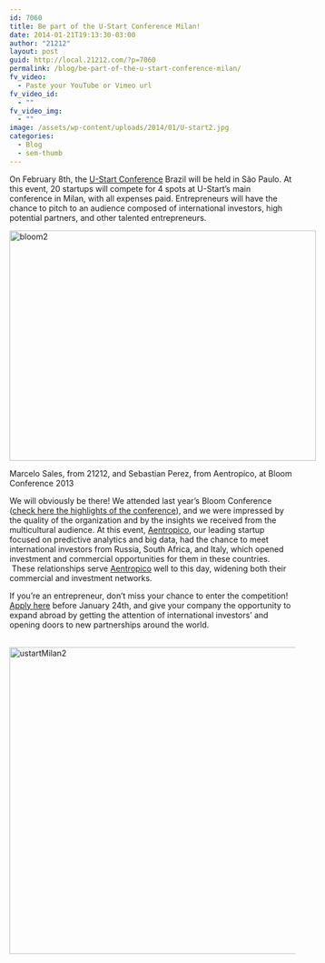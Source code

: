 ```yaml
---
id: 7060
title: Be part of the U-Start Conference Milan!
date: 2014-01-21T19:13:30-03:00
author: "21212"
layout: post
guid: http://local.21212.com/?p=7060
permalink: /blog/be-part-of-the-u-start-conference-milan/
fv_video:
  - Paste your YouTube or Vimeo url
fv_video_id:
  - ""
fv_video_img:
  - ""
image: /assets/wp-content/uploads/2014/01/U-start2.jpg
categories:
  - Blog
  - sem-thumb
---
```

<p dir="ltr">
  On February 8th, the <a href="http://conference.u-start.biz/">U-Start Conference</a> Brazil will be held in São Paulo. At this event, 20 startups will compete for 4 spots at U-Start’s main conference in Milan, with all expenses paid. Entrepreneurs will have the chance to pitch to an audience composed of international investors, high potential partners, and other talented entrepreneurs.
</p>

<div id="attachment_7066" style="width: 550px" class="wp-caption aligncenter">
  <img aria-describedby="caption-attachment-7066" class="size-full wp-image-7066" alt="bloom2" src="{{ site.url }}/assets/wp-content/uploads/2014/01/bloom2.jpg" width="540" height="405" srcset="{{ site.url }}/assets/wp-content/uploads/2014/01/bloom2.jpg 540w, {{ site.url }}/assets/wp-content/uploads/2014/01/bloom2-300x225.jpg 300w" sizes="(max-width: 540px) 100vw, 540px" />

  <p id="caption-attachment-7066" class="wp-caption-text">
    Marcelo Sales, from 21212, and Sebastian Perez, from Aentropico, at Bloom Conference 2013
  </p>
</div>

<p dir="ltr">
  We will obviously be there! We attended last year&#8217;s Bloom Conference (<a href="http://local.21212.com/blog/highlights-of-the-bloom-conference-in-milan/">check here the highlights of the conference</a>), and we were impressed by the quality of the organization and by the insights we received from the multicultural audience. At this event, <a href="http://aentropi.co">Aentropico</a>, our leading startup focused on predictive analytics and big data, had the chance to meet international investors from Russia, South Africa, and Italy, which opened investment and commercial opportunities for them in these countries.  These relationships serve <a href="http://aentropi.co">Aentropico</a> well to this day, widening both their commercial and investment networks.
</p>

<p dir="ltr">
  If you’re an entrepreneur, don’t miss your chance to enter the competition! <a href="https://conferencebrazil.u-start.biz/">Apply here</a> before January 24th, and give your company the opportunity to expand abroad by getting the attention of international investors’ and opening doors to new partnerships around the world.
</p>

 [<img class="aligncenter size-full wp-image-7064" alt="ustartMilan2" src="{{ site.url }}/assets/wp-content/uploads/2014/01/ustartMilan2.png" width="540" height="540" srcset="{{ site.url }}/assets/wp-content/uploads/2014/01/ustartMilan2.png 540w, {{ site.url }}/assets/wp-content/uploads/2014/01/ustartMilan2-150x150.png 150w, {{ site.url }}/assets/wp-content/uploads/2014/01/ustartMilan2-300x300.png 300w" sizes="(max-width: 540px) 100vw, 540px" />](http://local.21212.com/assets/wp-content/uploads/2014/01/ustartMilan2.png)
